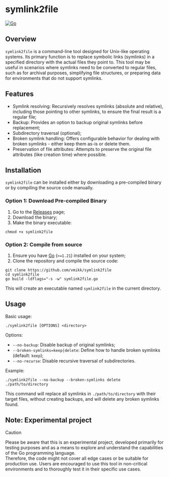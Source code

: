 # symlink2file
[![Go](https://github.com/vmikk/symlink2file/actions/workflows/go.yml/badge.svg)](https://github.com/vmikk/symlink2file/actions/workflows/go.yml)

## Overview

`symlink2file` is a command-line tool designed for Unix-like operating systems. 
Its primary function is to replace symbolic links (symlinks) in a specified directory 
with the actual files they point to. This tool may be useful in scenarios where symlinks 
need to be converted to regular files, such as for archival purposes, 
simplifying file structures, or preparing data for environments that do not support symlinks.

## Features

- Symlink resolving: Recursively resolves symlinks (absolute and relative), including those pointing to other symlinks, to ensure the final result is a regular file;
- Backup: Provides an option to backup original symlinks before replacement;
- Subdirectory traversal (optional);
- Broken symlink handling: Offers configurable behavior for dealing with broken symlinks - either keep them as-is or delete them.
- Preservation of file attributes: Attempts to preserve the original file attributes (like creation time) where possible.

## Installation

`symlink2file` can be installed either by downloading a pre-compiled binary or by compiling the source code manually. 

### Option 1: Download Pre-compiled Binary

1. Go to the [Releases](https://github.com/vmikk/symlink2file/releases) page;
2. Download the binary;
3. Make the binary executable:
```
chmod +x symlink2file
```

### Option 2: Compile from source

1. Ensure you have [Go](https://go.dev/) (`>=1.21`) installed on your system;
2. Clone the repository and compile the source code:

```
git clone https://github.com/vmikk/symlink2file
cd symlink2file
go build -ldflags="-s -w" symlink2file.go
```

This will create an executable named `symlink2file` in the current directory.


## Usage

Basic usage:
```
./symlink2file [OPTIONS] <directory>
```

Options:
- `--no-backup`: Disable backup of original symlinks;
- `--broken-symlinks=keep|delete`: Define how to handle broken symlinks (default: `keep`);
- `--no-recurse`: Disable recursive traversal of subdirectories.

Example:
```
./symlink2file --no-backup --broken-symlinks delete ./path/to/directory
```

This command will replace all symlinks in `./path/to/directory` with their target files, 
without creating backups, 
and will delete any broken symlinks found.

## Note: Experimental project

> [!CAUTION]
> Please be aware that this is an experimental project, developed primarily for testing purposes and as a means to explore and understand the capabilities of the Go programming language.  
> Therefore, the code might not cover all edge cases or be suitable for production use. Users are encouraged to use this tool in non-critical environments and to thoroughly test it in their specific use cases.  
